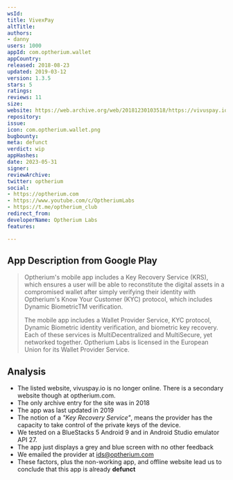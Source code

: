 ```yaml
---
wsId: 
title: VivexPay
altTitle: 
authors:
- danny
users: 1000
appId: com.optherium.wallet
appCountry: 
released: 2018-08-23
updated: 2019-03-12
version: 1.3.5
stars: 5
ratings: 
reviews: 11
size: 
website: https://web.archive.org/web/20181230103518/https://vivuspay.io/
repository: 
issue: 
icon: com.optherium.wallet.png
bugbounty: 
meta: defunct
verdict: wip
appHashes: 
date: 2023-05-31
signer: 
reviewArchive: 
twitter: optherium
social:
- https://optherium.com
- https://www.youtube.com/c/OptheriumLabs
- https://t.me/optherium_club
redirect_from: 
developerName: Optherium Labs
features: 

---
```


## App Description from Google Play

> Optherium's mobile app includes a Key Recovery Service (KRS), which ensures a user will be able to reconstitute the digital assets in a compromised wallet after simply verifying their identity with Optherium's Know Your Customer (KYC) protocol, which includes Dynamic BiometricTM verification.
>
> The mobile app includes a Wallet Provider Service, KYC protocol, Dynamic Biometric identity verification, and biometric key recovery. Each of these services is MultiDecentralized and MultiSecure, yet networked together. Optherium Labs is licensed in the European Union for its Wallet Provider Service. 

## Analysis 

- The listed website, vivuspay.io is no longer online. There is a secondary website though at optherium.com. 
- The only archive entry for the site was in 2018
- The app was last updated in 2019
- The notion of a *"Key Recovery Service"*, means the provider has the capacity to take control of the private keys of the device. 
- We tested on a BlueStacks 5 Android 9 and in Android Studio emulator API 27.
- The app just displays a grey and blue screen with no other feedback
- We emailed the provider at ids@optherium.com
- These factors, plus the non-working app, and offline website lead us to conclude that this app is already **defunct**
